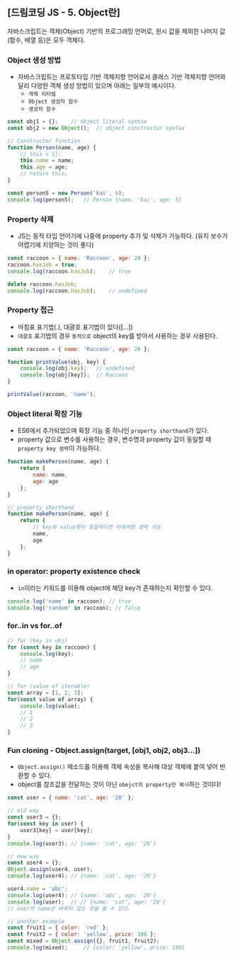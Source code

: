 ## [드림코딩 JS - 5. Object란]
자바스크립트는 객체(Object) 기반의 프로그래밍 언어로, 원시 값을 제외한 나머지 값(함수, 배열 등)은 모두 객체다.

### Object 생성 방법
- 자바스크립트는 프로토타입 기반 객체지향 언어로서 클래스 기반 객체지향 언어와 달리 다양한 객체 생성 방법이 있으며 아래는 일부의 예시이다.
  - `객체 리터럴`
  - `Object 생성자 함수`
  - `생성자 함수`
```js
const obj1 = {};    // object literal syntax
const obj2 = new Object();  // object constructor syntax

// Constructor function
function Person(name, age) {
    // this = {};
    this.name = name;
    this.age = age;
    // return this;
}

const person5 = new Person('kai', 5);
console.log(person5);   // Person {name: 'kai', age: 5}
```

### Property 삭제
- JS는 동적 타입 언어기에 나중에 property 추가 및 삭제가 가능하다. (유지 보수가 어렵기에 지양하는 것이 좋다)
```js
const raccoon = { name: 'Raccoon', age: 20 };
raccoon.hasJob = true;
console.log(raccoon.hasJob);    // true

delete raccoon.hasJob;
console.log(raccoon.hasJob);    // undefined
```

### Property 접근
- 마침표 표기법(.), 대괄호 표기법이 있다([...])
- `대괄호` 표기법의 경우 `동적으로` object의 key를 받아서 사용하는 경우 사용된다.
```js
const raccoon = { name: 'Raccoon', age: 20 };

function printValue(obj, key) {
    console.log(obj.key);   // undefined
    console.log(obj[key]);  // Raccoon
}

printValue(raccoon, 'name');
```

### Object literal  확장 기능
- ES6에서 추가되었으며 확장 기능 중 하나인 `property shorthand`가 있다.
- property 값으로 변수를 사용하는 경우, 변수명과 property 값이 동일할 때 `property key 생략`이 가능하다.
```js
function makePerson(name, age) {
    return {
        name: name,
        age: age
    };
}

// preperty shorthand
function makePerson(name, age) {
    return {
        // key와 value명이 동일하다면 아래처럼 생략 가능
        name,
        age
    };
}
```
### in operator: property existence check
- `in`이라는 키워드를 이용해 object에 해당 key가 존재하는지 확인할 수 있다.
```js
console.log('name' in raccoon); // true
console.log('random' in raccoon); // false
```

### for..in vs for..of
```js
// for (key in obj)
for (const key in raccoon) {
    console.log(key);
    // name
    // age
}

// for (value of iterable)
const array = [1, 2, 3];
for(const value of array) {
    console.log(value);
    // 1
    // 2
    // 3
}
```

### Fun cloning - Object.assign(target, [obj1, obj2, obj3...])
- `Object.assign()` 메소드를 이용해 객체 속성을 복사해 대상 객체에 붙여 넣어 반환할 수 있다.  
- object를 참조값을 전달하는 것이 아닌 `obejct의 property만 복사`하는 것이다!
```js
const user = { name: 'cat', age: '20' };

// old way
const user3 = {};
for(const key in user) {
    user3[key] = user[key];
}
console.log(user3); // {name: 'cat', age: '20'}

// new way
const user4 = {};
Object.assign(user4, user);
console.log(user4); // {name: 'cat', age: '20'}

user4.name = 'abc';
console.log(user4); // {name: 'abc', age: '20'}
console.log(user);  // // {name: 'cat', age: '20'}
// user의 name은 바뀌지 않는 것을 볼 수 있다.

// another example
const fruit1 = { color: 'red' };
const fruit2 = { color: 'yellow', price: 100 };
const mixed = Object.assign({}, fruit1, fruit2);
console.log(mixed);     // {color: 'yellow', price: 100}
```


